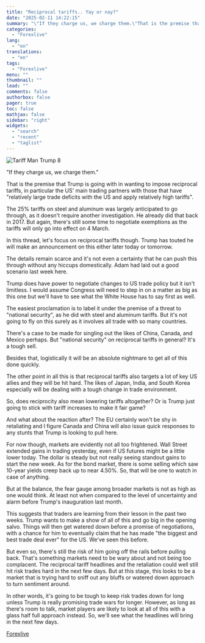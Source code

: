 ```yaml
---
title: "Reciprocal tariffs.. Yay or nay?"
date: "2025-02-11 14:22:15"
summary: "\"If they charge us, we charge them.\"That is the premise that Trump is going with in wanting to impose reciprocal tariffs, in particular the US' main trading partners with those that have \"relatively large trade deficits with the US and apply relatively high tariffs\".The 25% tariffs on steel and aluminum..."
categories:
  - "Forexlive"
lang:
  - "en"
translations:
  - "en"
tags:
  - "Forexlive"
menu: ""
thumbnail: ""
lead: ""
comments: false
authorbox: false
pager: true
toc: false
mathjax: false
sidebar: "right"
widgets:
  - "search"
  - "recent"
  - "taglist"
---
```


![Tariff Man Trump 8](https://s3.tradingview.com/news/image/forexlive:8d60f1518094b-211ea57e0d68c114d8d167b5c0d7b77c-resized.jpeg)

"If they charge us, we charge them."

That is the premise that Trump is going with in wanting to impose reciprocal tariffs, in particular the US' main trading partners with those that have "relatively large trade deficits with the US and apply relatively high tariffs".

The 25% tariffs on steel and aluminum was largely anticipated to go through, as it doesn't require another investigation. He already did that back in 2017. But again, there's still some time to negotiate exemptions as the tariffs will only go into effect on 4 March.

In this thread, let's focus on reciprocal tariffs though. Trump has touted he will make an announcement on this either later today or tomorrow.

The details remain scarce and it's not even a certainty that he can push this through without any hiccups domestically. Adam had laid out a good scenario last week here.

Trump does have power to negotiate changes to US trade policy but it isn't limitless. I would assume Congress will need to step in on a matter as big as this one but we'll have to see what the White House has to say first as well.

The easiest proclamation is to label it under the premise of a threat to "national security", as he did with steel and aluminum tariffs. But it's not going to fly on this surely as it involves all trade with so many countries.

There's a case to be made for singling out the likes of China, Canada, and Mexico perhaps. But "national security" on reciprocal tariffs in general? It's a tough sell.

Besides that, logistically it will be an absolute nightmare to get all of this done quickly.

The other point in all this is that reciprocal tariffs also targets a lot of key US allies and they will be hit hard. The likes of Japan, India, and South Korea especially will be dealing with a tough change in trade environment.

So, does reciprocity also mean lowering tariffs altogether? Or is Trump just going to stick with tariff increases to make it fair game?

And what about the reaction after? The EU certainly won't be shy in retaliating and I figure Canada and China will also issue quick responses to any stunts that Trump is looking to pull here.

For now though, markets are evidently not all too frightened. Wall Street extended gains in trading yesterday, even if US futures might be a little lower today. The dollar is steady but not really seeing standout gains to start the new week. As for the bond market, there is some selling which saw 10-year yields creep back up to near 4.50%. So, that will be one to watch in case of anything.

But at the balance, the fear gauge among broader markets is not as high as one would think. At least not when compared to the level of uncertainty and alarm before Trump's inauguration last month.

This suggests that traders are learning from their lesson in the past two weeks. Trump wants to make a show of all of this and go big in the opening salvo. Things will then get watered down before a promise of negotiations, with a chance for him to eventually claim that he has made "the biggest and best trade deal ever" for the US. We've seen this before.

But even so, there's still the risk of him going off the rails before pulling back. That's something markets need to be wary about and not being too complacent. The reciprocal tariff headlines and the retaliation could well still hit risk trades hard in the next few days. But at this stage, this looks to be a market that is trying hard to sniff out any bluffs or watered down approach to turn sentiment around.

In other words, it's going to be tough to keep risk trades down for long unless Trump is really promising trade wars for longer. However, as long as there's room to talk, market players are likely to look at all of this with a glass half full approach instead. So, we'll see what the headlines will bring in the next few days.

[Forexlive](https://www.tradingview.com/news/forexlive:8d60f1518094b:0-reciprocal-tariffs-yay-or-nay/)
